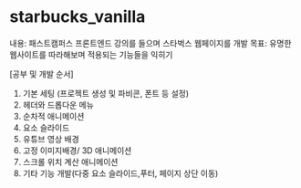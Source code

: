 # starbucks_vanilla
내용: 패스트캠퍼스 프론트엔드 강의를 들으며 스타벅스 웹페이지를 개발
목표: 유명한 웹사이트를 따라해보며 적용되는 기능들을 익히기

[공부 및 개발 순서]
1. 기본 세팅 (프로젝트 생성 및 파비콘, 폰트 등 설정)
2. 헤더와 드롭다운 메뉴
3. 순차적 애니메이션
4. 요소 슬라이드
5. 유튜브 영상 배경
6. 고정 이미지배경/ 3D 애니메이션
7. 스크롤 위치 계산 애니메이션
8. 기타 기능 개발(다중 요소 슬라이드,푸터, 페이지 상단 이동)
